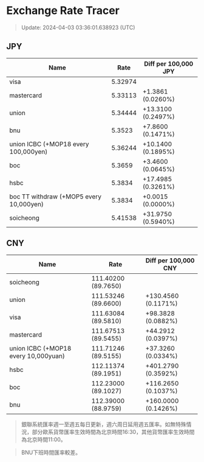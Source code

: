 # Exchange Rate Tracer

> Update: 2024-04-03 03:36:01.638923 (UTC)

## JPY

| Name                                    |    Rate | Diff per 100,000 JPY   |
|-----------------------------------------|---------|------------------------|
| visa                                    | 5.32974 |                        |
| mastercard                              | 5.33113 | +1.3861 (0.0260%)      |
| union                                   | 5.34444 | +13.3100 (0.2497%)     |
| bnu                                     | 5.3523  | +7.8600 (0.1471%)      |
| union ICBC (+MOP18 every 100,000yen)    | 5.36244 | +10.1400 (0.1895%)     |
| boc                                     | 5.3659  | +3.4600 (0.0645%)      |
| hsbc                                    | 5.3834  | +17.4985 (0.3261%)     |
| boc TT withdraw (+MOP5 every 10,000yen) | 5.3834  | +0.0015 (0.0000%)      |
| soicheong                               | 5.41538 | +31.9750 (0.5940%)     |

## CNY

| Name                                 | Rate                | Diff per 100,000 CNY   |
|--------------------------------------|---------------------|------------------------|
| soicheong                            | 111.40200	(89.7650) |                        |
| union                                | 111.53246	(89.6600) | +130.4560 (0.1171%)    |
| visa                                 | 111.63084	(89.5810) | +98.3828 (0.0882%)     |
| mastercard                           | 111.67513	(89.5455) | +44.2912 (0.0397%)     |
| union ICBC (+MOP18 every 10,000yuan) | 111.71246	(89.5155) | +37.3260 (0.0334%)     |
| hsbc                                 | 112.11374	(89.1951) | +401.2790 (0.3592%)    |
| boc                                  | 112.23000	(89.1027) | +116.2650 (0.1037%)    |
| bnu                                  | 112.39000	(88.9759) | +160.0000 (0.1426%)    |


> 銀聯系統匯率週一至週五每日更新，週六周日延用週五匯率。如無特殊情況，部分歐系貨幣匯率生效時間為北京時間16:30，其他貨幣匯率生效時間為北京時間11:00。

> BNU下班時間匯率較差。

